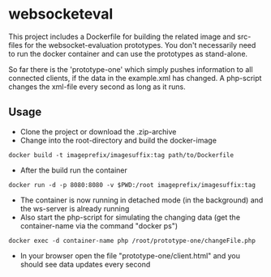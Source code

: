 # websocketeval

This project includes a Dockerfile for building the related image and src-files for the websocket-evaluation prototypes. You don't necessarily need to run the docker container and can use the prototypes as stand-alone.

So far there is the 'prototype-one' which simply pushes information to all connected clients, if the data in the example.xml has changed. A php-script changes the xml-file every second as long as it runs.

## Usage

* Clone the project or download the .zip-archive
* Change into the root-directory and build the docker-image

```
docker build -t imageprefix/imagesuffix:tag path/to/Dockerfile
```

* After the build run the container

```
docker run -d -p 8080:8080 -v $PWD:/root imageprefix/imagesuffix:tag
```

* The container is now running in detached mode (in the background) and the ws-server is already running
* Also start the php-script for simulating the changing data (get the container-name via the command "docker ps")

```
docker exec -d container-name php /root/prototype-one/changeFile.php
```

* In your browser open the file "prototype-one/client.html" and you should see data updates every second
